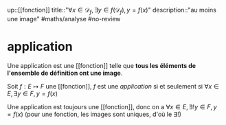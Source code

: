 up::[[fonction]]
title::"$\forall x \in \mathscr{D}_f, \exists y \in f(\mathscr{D}_f), y=f(x)$"
description::"au moins une image"
#maths/analyse #no-review
# application
Une application est une [[fonction]] telle que **tous les éléments de l'ensemble de définition ont une image**.

Soit $f: E\mapsto F$ une [[fonction]], $f$ est une _application_ si et seulement si $\forall x\in E, \exists y\in F, y = f(x)$

Une application est toujours une [[fonction]], donc on a $\forall x\in E, \exists!y\in F, y=f(x)$ (pour une fonction, les images sont uniques, d'où le $\exists!$)
